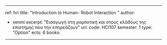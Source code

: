 ---
ref: hri
title: "Introduction to Human- Robot Interaction "
author: 
  - xenmi
excerpt: "Εισαγωγή στη ρομποτική και στους κλάδους της επιστήμης που την επηρεάζουν"
uri:
code: HCI107
semester: 1
type: "Option"
ects: 6
books: 
  ---
